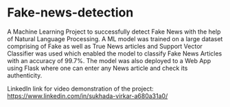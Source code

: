 # Fake-news-detection
A Machine Learning Project to successfully detect Fake News with the help of Natural Language Processing.
A ML model was trained on a large dataset comprising of Fake as well as True News articles and Support Vector Classifier was used which enabled the model to classify Fake News Articles with an accuracy of 99.7%.
The model was also deployed to a Web App using Flask where one can enter any News article and check its authenticity.

LinkedIn link for video demonstration of the project: https://www.linkedin.com/in/sukhada-virkar-a680a31a0/

